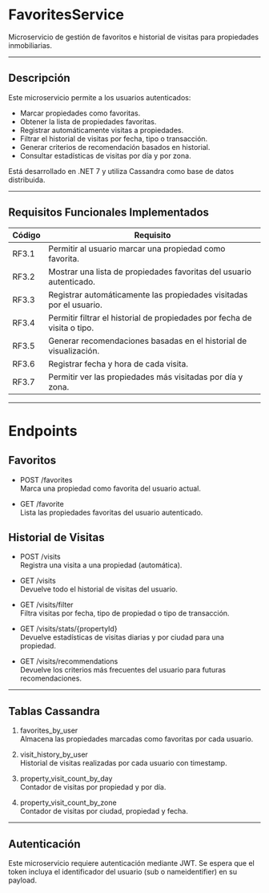 # FavoritesService
Microservicio de gestión de favoritos e historial de visitas para propiedades inmobiliarias.

---

## Descripción

Este microservicio permite a los usuarios autenticados:

- Marcar propiedades como favoritas.
- Obtener la lista de propiedades favoritas.
- Registrar automáticamente visitas a propiedades.
- Filtrar el historial de visitas por fecha, tipo o transacción.
- Generar criterios de recomendación basados en historial.
- Consultar estadísticas de visitas por día y por zona.

Está desarrollado en .NET 7 y utiliza Cassandra como base de datos distribuida.

---

## Requisitos Funcionales Implementados

| Código | Requisito |
|--------|-----------|
| RF3.1 | Permitir al usuario marcar una propiedad como favorita. |
| RF3.2 | Mostrar una lista de propiedades favoritas del usuario autenticado. |
| RF3.3 | Registrar automáticamente las propiedades visitadas por el usuario. |
| RF3.4 | Permitir filtrar el historial de propiedades por fecha de visita o tipo. |
| RF3.5 | Generar recomendaciones basadas en el historial de visualización. |
| RF3.6 | Registrar fecha y hora de cada visita. |
| RF3.7 | Permitir ver las propiedades más visitadas por día y zona. |

---

# Endpoints

## Favoritos

- POST /favorites  
  Marca una propiedad como favorita del usuario actual.

- GET /favorite  
  Lista las propiedades favoritas del usuario autenticado.

## Historial de Visitas

- POST /visits  
  Registra una visita a una propiedad (automática).

- GET /visits  
  Devuelve todo el historial de visitas del usuario.

- GET /visits/filter  
  Filtra visitas por fecha, tipo de propiedad o tipo de transacción.

- GET /visits/stats/{propertyId}  
  Devuelve estadísticas de visitas diarias y por ciudad para una propiedad.

- GET /visits/recommendations  
  Devuelve los criterios más frecuentes del usuario para futuras recomendaciones.

---

## Tablas Cassandra

1. favorites_by_user  
   Almacena las propiedades marcadas como favoritas por cada usuario.

2. visit_history_by_user  
   Historial de visitas realizadas por cada usuario con timestamp.

3. property_visit_count_by_day  
   Contador de visitas por propiedad y por día.

4. property_visit_count_by_zone  
   Contador de visitas por ciudad, propiedad y fecha.

---

## Autenticación

Este microservicio requiere autenticación mediante JWT. Se espera que el token incluya el identificador del usuario (sub o nameidentifier) en su payload.
